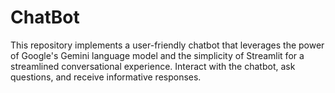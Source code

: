 # ChatBot
This repository implements a user-friendly chatbot that leverages the power of Google's Gemini language model and the simplicity of Streamlit for a streamlined conversational experience. Interact with the chatbot, ask questions, and receive informative responses.
